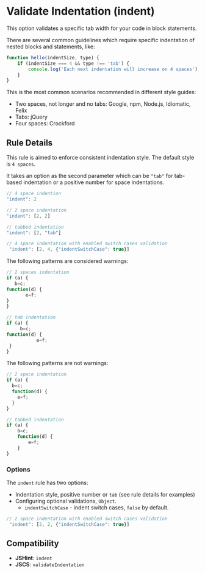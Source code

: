 # Validate Indentation (indent)

This option validates a specific tab width for your code in block statements.

There are several common guidelines which require specific indentation of nested blocks and statements, like:

```js
function hello(indentSize, type) {
    if (indentSize === 4 && type !== 'tab') {
        console.log('Each next indentation will increase on 4 spaces');
    }
}
```

This is the most common scenarios recommended in different style guides:

* Two spaces, not longer and no tabs: Google, npm, Node.js, Idiomatic, Felix
* Tabs: jQuery
* Four spaces: Crockford

## Rule Details

This rule is aimed to enforce consistent indentation style. The default style is `4 spaces`.

It takes an option as the second parameter which can be `"tab"` for tab-based indentation or a positive number for space indentations.

```js
// 4 space indention
"indent": 2

// 2 space indentation
"indent": [2, 2]

// tabbed indentation
"indent": [2, "tab"]

// 4 space indentation with enabled switch cases validation
 "indent": [2, 4, {"indentSwitchCase": true}]
```

The following patterns are considered warnings:

```js
// 2 spaces indentation
if (a) {
   b=c;
function(d) {
       e=f;
}
}

// tab indentation
if (a) {
     b=c;
function(d) {
           e=f;
 }
}

```

The following patterns are not warnings:

```js
// 2 space indentation
if (a) {
  b=c;
  function(d) {
    e=f;
  }
}

// tabbed indentation
if (a) {
    b=c;
    function(d) {
        e=f;
    }
}
```

### Options

The `indent` rule has two options:

* Indentation style, positive number or `tab` (see rule details for examples)
* Configuring optional validations, `Object`.
    * `indentSwitchCase` - indent switch cases, `false` by default.

```js
// 2 space indentation with enabled switch cases validation
 "indent": [2, 2, {"indentSwitchCase": true}]
```

## Compatibility

* **JSHint**: `indent`
* **JSCS**: `validateIndentation`
